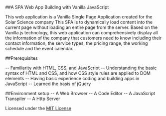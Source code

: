 ##A SPA Web App Building with Vanilla JavaScript

This web application is a Vanilla Single Page Application created for the Solar Science company
This SPA is to dynamically load content into the current page without loading an entire page from the server. Based on the Vanilla.js technology, this web application can comprehensively display all the information of the company that customers need to know including their contact information, the service types, the pricing range, the working schedule and the event calendar.  

##Prerequisites

 -- Familiarity with HTML, CSS, and JavaScript
 -- Understanding the basic syntax of HTML and CSS, and how CSS style rules are applied to DOM elements
 -- Having basic experience coding and building apps in JavaScript
 -- Learned the basis of jQuery

 ##Environment setup
 -- A Web Browser
 -- A Code Editor
 -- A JavaScript Transpiler 
 -- A Http Server


Licensed under the [MIT License](LICENSE)